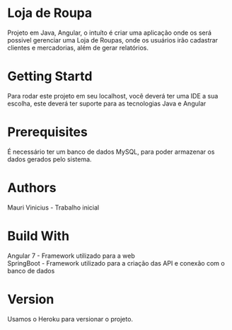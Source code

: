 # Loja de Roupa
Projeto em Java, Angular, o intuíto é criar uma aplicação onde os será possivel gerenciar uma Loja de Roupas, onde os usuários irão cadastrar clientes e mercadorias, além de gerar relatórios.</br>

# Getting Startd
Para rodar este projeto em seu localhost, você deverá ter uma IDE a sua escolha, este deverá ter suporte para as tecnologias Java e Angular</br>

# Prerequisites
É necessário ter um banco de dados MySQL, para poder armazenar os dados gerados pelo sistema.</br>

# Authors
Mauri Vinicius - Trabalho inicial</br>

# Build With
Angular 7 - Framework utilizado para a web </br>
SpringBoot - Framework utilizado para a criação das API e conexão com o banco de dados</br>

# Version
Usamos o Heroku para versionar o projeto.</br>
